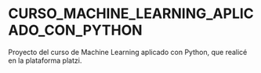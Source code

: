 # CURSO_MACHINE_LEARNING_APLICADO_CON_PYTHON
Proyecto del curso de Machine Learning aplicado con Python, que realicé en la plataforma platzi.
